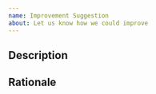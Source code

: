 ```yaml
---
name: Improvement Suggestion
about: Let us know how we could improve
---
```


## Description




## Rationale


